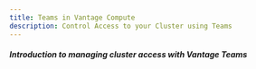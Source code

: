 ```yaml
---
title: Teams in Vantage Compute
description: Control Access to your Cluster using Teams
---
```


##### Introduction to managing cluster access with Vantage Teams
